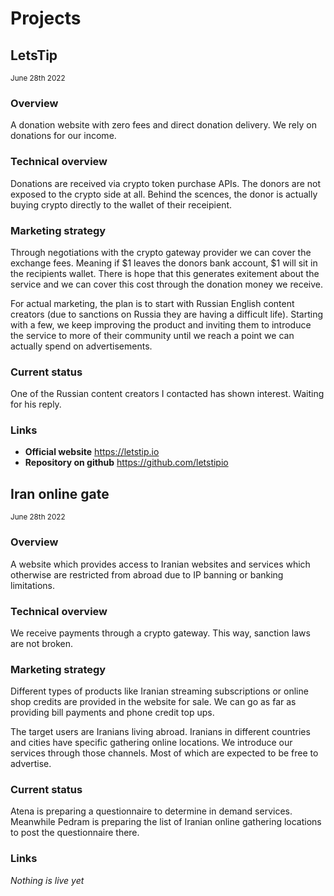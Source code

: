 # Projects

## LetsTip
<sub>June 28th 2022</sub>

### Overview
A donation website with zero fees and direct donation delivery. We rely on donations for our income.

### Technical overview
Donations are received via crypto token purchase APIs. The donors are not exposed to the crypto side at all. Behind the scences, the donor is actually buying crypto directly to the wallet of their receipient.

### Marketing strategy
Through negotiations with the crypto gateway provider we can cover the exchange fees. Meaning if $1 leaves the donors bank account, $1 will sit in the recipients wallet. There is hope that this generates exitement about the service and we can cover this cost through the donation money we receive.

For actual marketing, the plan is to start with Russian English content creators (due to sanctions on Russia they are having a difficult life). Starting with a few, we keep improving the product and inviting them to introduce the service to more of their community until we reach a point we can actually spend on advertisements.

### Current status
One of the Russian content creators I contacted has shown interest. Waiting for his reply.

### Links
- **Official website** https://letstip.io
- **Repository on github** https://github.com/letstipio


## Iran online gate
<sub>June 28th 2022</sub>

### Overview
A website which provides access to Iranian websites and services which otherwise are restricted from abroad due to IP banning or banking limitations.

### Technical overview
We receive payments through a crypto gateway. This way, sanction laws are not broken.

### Marketing strategy
Different types of products like Iranian streaming subscriptions or online shop credits are provided in the website for sale. We can go as far as providing bill payments and phone credit top ups.

The target users are Iranians living abroad. Iranians in different countries and cities have specific gathering online locations. We introduce our services through those channels. Most of which are expected to be free to advertise.

### Current status
Atena is preparing a questionnaire to determine in demand services. Meanwhile Pedram is preparing the list of Iranian online gathering locations to post the questionnaire there.

### Links
*Nothing is live yet*
